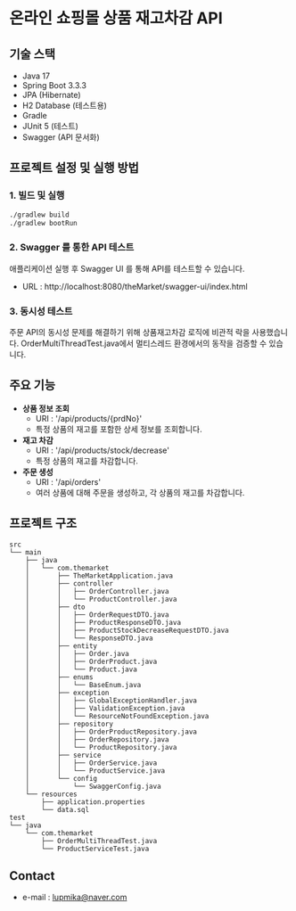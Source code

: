 # 온라인 쇼핑몰 상품 재고차감 API

## 기술 스택
- Java 17
- Spring Boot 3.3.3
- JPA (Hibernate)
- H2 Database (테스트용)
- Gradle
- JUnit 5 (테스트)
- Swagger (API 문서화)

## 프로젝트 설정 및 실행 방법

### 1. 빌드 및 실행
```bash
./gradlew build
./gradlew bootRun
```
### 2. Swagger 를 통한 API 테스트
애플리케이션 실행 후 Swagger UI 를 통해 API를 테스트할 수 있습니다.
- URL : http://localhost:8080/theMarket/swagger-ui/index.html

### 3. 동시성 테스트 
주문 API의 동시성 문제를 해결하기 위해 상품재고차감 로직에 비관적 락을 사용했습니다.
OrderMultiThreadTest.java에서 멀티스레드 환경에서의 동작을 검증할 수 있습니다.

## 주요 기능
- **상품 정보 조회**
  - URI : '/api/products/{prdNo}' 
  - 특정 상품의 재고를 포함한 상세 정보를 조회합니다.
- **재고 차감**
  - URI : '/api/products/stock/decrease'
  - 특정 상품의 재고를 차감합니다.
- **주문 생성**
  - URI : '/api/orders'
  - 여러 상품에 대해 주문을 생성하고, 각 상품의 재고를 차감합니다.

## 프로젝트 구조
```
src
└── main
    ├── java
    │   └── com.themarket
    │       ├── TheMarketApplication.java
    │       ├── controller
    │       │   ├── OrderController.java
    │       │   └── ProductController.java
    │       ├── dto
    │       │   ├── OrderRequestDTO.java
    │       │   ├── ProductResponseDTO.java
    │       │   ├── ProductStockDecreaseRequestDTO.java
    │       │   └── ResponseDTO.java
    │       ├── entity
    │       │   ├── Order.java
    │       │   ├── OrderProduct.java
    │       │   └── Product.java
    │       ├── enums
    │       │   └── BaseEnum.java
    │       ├── exception
    │       │   ├── GlobalExceptionHandler.java
    │       │   ├── ValidationException.java
    │       │   └── ResourceNotFoundException.java
    │       ├── repository
    │       │   ├── OrderProductRepository.java
    │       │   ├── OrderRepository.java
    │       │   └── ProductRepository.java
    │       ├── service
    │       │   ├── OrderService.java
    │       │   └── ProductService.java
    │       └── config
    │           └── SwaggerConfig.java
    └── resources
        ├── application.properties
        └── data.sql
test
└── java
    └── com.themarket
        ├── OrderMultiThreadTest.java
        └── ProductServiceTest.java
```

## Contact
- e-mail : lupmika@naver.com